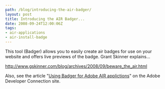 ```yaml
---
path: /blog/introducing-the-air-badger/
layout: post
title: Introducing the AIR Badger...
date: 2008-09-24T12:00:06Z
tags:
- air-applications
- air-install-badge
---
```


This tool (Badger) allows you to easily create air badges for use on your website and offers live previews of the badge. Grant Skinner explains…

<a href=" http://www.gskinner.com/blog/archives/2008/09/beware_the_air.html " target="_blank">http://www.gskinner.com/blog/archives/2008/09/beware_the_air.html </a>

Also, see the article "<a href="http://www.adobe.com/devnet/air/articles/badger_for_air_apps.html" target="_blank">Using Badger for Adobe AIR applictions</a>" on the Adobe Developer Connection site.